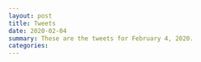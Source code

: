 ```yaml
---
layout: post
title: Tweets
date: 2020-02-04
summary: These are the tweets for February 4, 2020.
categories:
---
```


